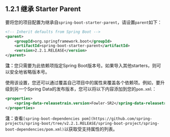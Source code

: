 <h2>1.2.1 继承 Starter Parent</h2>

要将您的项目配置为继承自```spring-boot-starter-parent```，请设置```parent```如下：

```XML
<!-- Inherit defaults from Spring Boot -->
<parent>
    <groupId>org.springframework.boot</groupId>
    <artifactId>spring-boot-starter-parent</artifactId>
    <version>2.2.1.RELEASE</version>
</parent>
```

<b>注：</b>您只需要为此依赖项指定Spring Boot版本号。如果导入其他starters，则可以安全地省略版本号。

使用该设置，您还可以通过覆盖自己项目中的属性来覆盖各个依赖项。例如，要升级到另一个Spring Data的发布版本，您可以将以下内容添加到您的```pom.xml```：

```XML
<properties>
    <spring-data-releasetrain.version>Fowler-SR2</spring-data-releasetrain.version>
</properties>
```

<b>注：</b>查看```[spring-boot-dependencies pom](https://github.com/spring-projects/spring-boot/tree/v2.2.1.RELEASE/spring-boot-project/spring-boot-dependencies/pom.xml)```以获取受支持属性的列表。